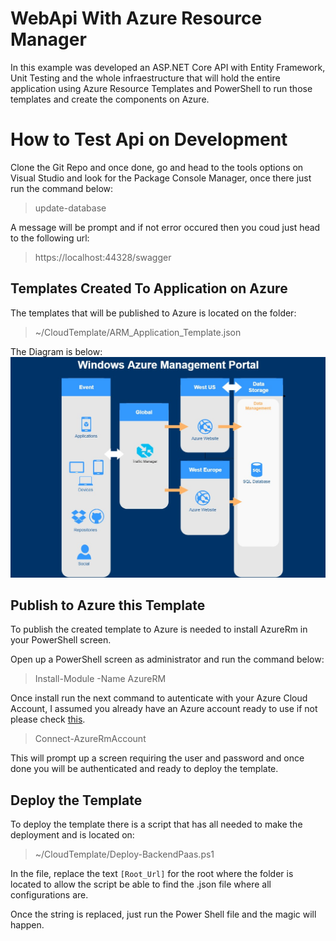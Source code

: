 # WebApi With Azure Resource Manager

In this example was developed an ASP.NET Core API with Entity Framework, Unit Testing and the whole infraestructure that will hold the entire application using Azure Resource Templates and PowerShell to run those templates and create the components on Azure.


# How to Test Api on Development

Clone the Git Repo and once done, go and head to the tools options on Visual Studio and look for the Package Console Manager, once there just run the command below:

> update-database

A message will be prompt and if not error occured then you coud just head to the following url:

> https://localhost:44328/swagger

## Templates Created To Application on Azure

The templates that will be published to Azure is located on the folder:
> ~/CloudTemplate/ARM_Application_Template.json

The Diagram is below:
![enter image description here](https://raw.githubusercontent.com/edgarleonardo/Template.Api/master/Templates.Api/CloudTemplate/diagram.jpg)

## Publish to Azure this Template

To publish the created template to Azure is needed to install AzureRm in your PowerShell screen.

Open up a PowerShell screen as administrator and run the command below:
>Install-Module -Name AzureRM

Once install run the next command to autenticate with your Azure Cloud Account, I assumed you already have an Azure account ready to use if not please check [this](https://azure.microsoft.com/en-us/free/).

> Connect-AzureRmAccount

This will prompt up a screen requiring the user and password and once done you will be authenticated and ready to deploy the template.

## Deploy the Template

To deploy the template there is a script that has all needed to make the deployment and is located on:

> ~/CloudTemplate/Deploy-BackendPaas.ps1

In the file, replace the text `[Root_Url]` for the root where the folder is located to allow the script be able to find the .json file where all configurations are.

Once the string is replaced, just run the Power Shell file and the magic will happen.
